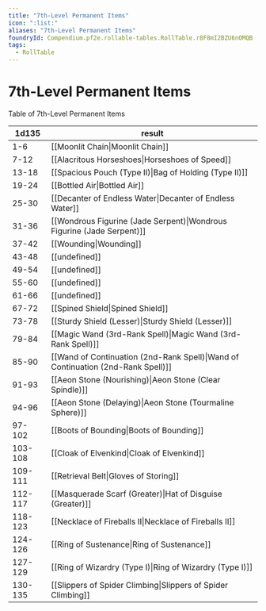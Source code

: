 ```yaml
---
title: "7th-Level Permanent Items"
icon: ":list:"
aliases: "7th-Level Permanent Items"
foundryId: Compendium.pf2e.rollable-tables.RollTable.r8F8mI2BZU6nOMQB
tags:
  - RollTable
---
```


# 7th-Level Permanent Items
Table of 7th-Level Permanent Items

| 1d135 | result |
|------|--------|
| 1-6 | [[Moonlit Chain\|Moonlit Chain]] |
| 7-12 | [[Alacritous Horseshoes\|Horseshoes of Speed]] |
| 13-18 | [[Spacious Pouch (Type II)\|Bag of Holding (Type II)]] |
| 19-24 | [[Bottled Air\|Bottled Air]] |
| 25-30 | [[Decanter of Endless Water\|Decanter of Endless Water]] |
| 31-36 | [[Wondrous Figurine (Jade Serpent)\|Wondrous Figurine (Jade Serpent)]] |
| 37-42 | [[Wounding\|Wounding]] |
| 43-48 | [[undefined]] |
| 49-54 | [[undefined]] |
| 55-60 | [[undefined]] |
| 61-66 | [[undefined]] |
| 67-72 | [[Spined Shield\|Spined Shield]] |
| 73-78 | [[Sturdy Shield (Lesser)\|Sturdy Shield (Lesser)]] |
| 79-84 | [[Magic Wand (3rd-Rank Spell)\|Magic Wand (3rd-Rank Spell)]] |
| 85-90 | [[Wand of Continuation (2nd-Rank Spell)\|Wand of Continuation (2nd-Rank Spell)]] |
| 91-93 | [[Aeon Stone (Nourishing)\|Aeon Stone (Clear Spindle)]] |
| 94-96 | [[Aeon Stone (Delaying)\|Aeon Stone (Tourmaline Sphere)]] |
| 97-102 | [[Boots of Bounding\|Boots of Bounding]] |
| 103-108 | [[Cloak of Elvenkind\|Cloak of Elvenkind]] |
| 109-111 | [[Retrieval Belt\|Gloves of Storing]] |
| 112-117 | [[Masquerade Scarf (Greater)\|Hat of Disguise (Greater)]] |
| 118-123 | [[Necklace of Fireballs II\|Necklace of Fireballs II]] |
| 124-126 | [[Ring of Sustenance\|Ring of Sustenance]] |
| 127-129 | [[Ring of Wizardry (Type I)\|Ring of Wizardry (Type I)]] |
| 130-135 | [[Slippers of Spider Climbing\|Slippers of Spider Climbing]] |
